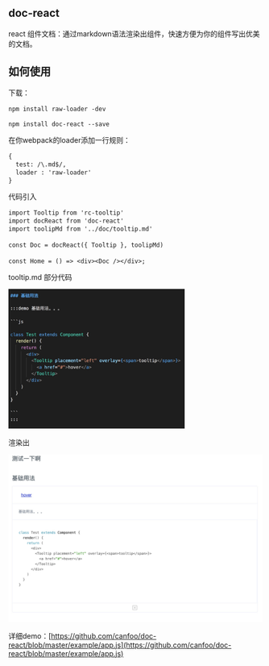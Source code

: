 ## doc-react
react 组件文档：通过markdown语法渲染出组件，快速方便为你的组件写出优美的文档。

## 如何使用
下载：

```
npm install raw-loader -dev
```

```
npm install doc-react --save
```

在你webpack的loader添加一行规则：

```
{
  test: /\.md$/,
  loader : 'raw-loader'
}
```

代码引入

```
import Tooltip from 'rc-tooltip'
import docReact from 'doc-react'
import toolipMd from '../doc/tooltip.md'

const Doc = docReact({ Tooltip }, toolipMd)

const Home = () => <div><Doc /></div>;
```

tooltip.md 部分代码

<img src="./assests/e-md.jpg" style="max-width: 350px" />

渲染出

<img src="./assests/x.jpg" style="width: 550px" />

详细demo：[https://github.com/canfoo/doc-react/blob/master/example/app.js](https://github.com/canfoo/doc-react/blob/master/example/app.js)
